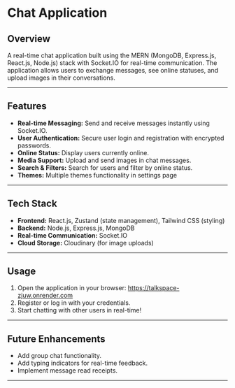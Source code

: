 # Chat Application

## Overview
A real-time chat application built using the MERN (MongoDB, Express.js, React.js, Node.js) stack with Socket.IO for real-time communication. The application allows users to exchange messages, see online statuses, and upload images in their conversations.

---

## Features
- **Real-time Messaging:** Send and receive messages instantly using Socket.IO.
- **User Authentication:** Secure user login and registration with encrypted passwords.
- **Online Status:** Display users currently online.
- **Media Support:** Upload and send images in chat messages.
- **Search & Filters:** Search for users and filter by online status.
- **Themes:** Multiple themes functionality in settings page

---

## Tech Stack
- **Frontend:** React.js, Zustand (state management), Tailwind CSS (styling)
- **Backend:** Node.js, Express.js, MongoDB
- **Real-time Communication:** Socket.IO
- **Cloud Storage:** Cloudinary (for image uploads)

---

## Usage
1. Open the application in your browser:
     https://talkspace-zjuw.onrender.com
2. Register or log in with your credentials.
3. Start chatting with other users in real-time!

---

## Future Enhancements
- Add group chat functionality.
- Add typing indicators for real-time feedback.
- Implement message read receipts.
---
